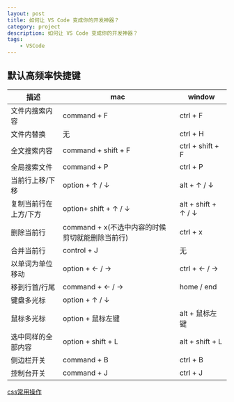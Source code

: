 ```yaml
---
layout: post
title: 如何让 VS Code 变成你的开发神器？
category: project
description: 如何让 VS Code 变成你的开发神器？
tags:
    - VSCode
---
```


## 默认高频率快捷键

| 描述          | mac                               | window                |
|-------------|-----------------------------------|-----------------------|
| 文件内搜索内容     | command \+ F                      | ctrl \+ F             |
| 文件内替换       | 无                                 | ctrl \+ H             |
| 全文搜索内容      | command \+ shift \+ F             | ctrl \+ shift \+ F    |
| 全局搜索文件      | command \+ P                      | ctrl \+ P             |
| 当前行上移/下移    | option \+ ↑ / ↓                   | alt \+ ↑ / ↓          |
| 复制当前行在上方/下方 | option\+ shift \+ ↑ / ↓           | alt \+ shift \+ ↑ / ↓ |
| 删除当前行       | command \+ x\(不选中内容的时候剪切就能删除当前行\) | ctrl \+ x             |
| 合并当前行       | control \+ J                      | 无                     |
| 以单词为单位移动    | option \+ ← / →                   | ctrl \+ ← / →         |
| 移到行首/行尾     | command \+ ← / →                  | home / end            |
| 键盘多光标       | option \+ ↑ / ↓                   |                       |
| 鼠标多光标       | option \+ 鼠标左键                    | alt \+ 鼠标左键           |
| 选中同样的全部内容   | option \+ shift \+ L              | alt \+ shift \+ L     |
| 侧边栏开关       | command \+ B                      | ctrl \+ B             |
| 控制台开关       | command \+ J                      | ctrl \+ J             |

[css常用操作]


[css常用操作]: https://mp.weixin.qq.com/s/mOGKYxzfCAdLQxv1i3ofew '开发效率创新高，只因收下了这波 CSS 操作'